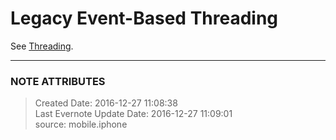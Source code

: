 # Legacy Event-Based Threading

See
[Threading](evernote:///view/26944639/s226/a0640913-3fba-406d-86cc-205bf1fe0be4/a0640913-3fba-406d-86cc-205bf1fe0be4/).


---
### NOTE ATTRIBUTES
>Created Date: 2016-12-27 11:08:38  
>Last Evernote Update Date: 2016-12-27 11:09:01  
>source: mobile.iphone  